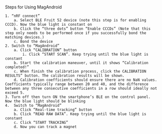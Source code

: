 Steps for Using MagAndroid

    1. “nRF connect”
        a. Select BLE Fruit 52 device (note this step is for enabling CCCD). Now the blue light is constant on
        b. Click the “three dots” button “Enable CCCDs” (Note that this step only needs to be performed once if you successfully bond the matching devices.) 
        c. Bond the device
    2. Switch to “MagAndroid”
        a. Click “CALIBRATION” button
            i. Click “START SCAN”. Keep trying until the blue light is constant
        b. Start the calibration maneuver, until it shows “Calibration completed!”
        c. When finish the calibration process, click the CALIBRATION RESULTS” button. The calibration results will be shown. 
        d. Calibration coefficients should ensure there are no NaN values. Coefficients typically range between 20 and 40, and the difference between any three consecutive coefficients in a row should ideally not exceed 5.
    3. Turn off then turn ON the smartphone’s BLE on the control panel. Now the blue light should be blinking
    4.  Switch to “MagAndroid”
        a. Click “Real-time tracking” button
        b. Click “READ RAW DATA”. Keep trying until the blue light is constant
        c. Click “START TRACKING”
        d. Now you can track a magnet


